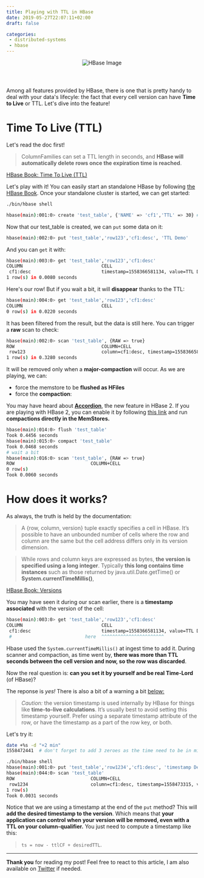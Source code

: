 ```yaml
---
title: Playing with TTL in HBase
date: 2019-05-27T22:07:11+02:00
draft: false

categories:
 - distributed-systems
 - hbase
---
```


<header class="row text-center header">
   <img src="/posts/hbase-data-model/images/hbase.jpg" alt="HBase Image" class="text-center">
</header>

Among all features provided by HBase, there is one that is pretty handy to deal with your data's lifecyle: the fact that every cell version can have **Time to Live** or TTL. Let's dive into the feature!

# Time To Live (TTL)

Let's read the doc first!

> ColumnFamilies can set a TTL length in seconds, and **HBase will automatically delete rows once the expiration time is reached**.

[HBase Book: Time To Live (TTL)](https://hbase.apache.org/book.html#ttl)

Let's play with it! You can easily start an standalone HBase by following [the HBase Book](https://hbase.apache.org/book.html#quickstart). Once your standalone cluster is started, we can get started:

```bash
./bin/hbase shell

hbase(main):001:0> create 'test_table', {'NAME' => 'cf1','TTL' => 30} # 30 sec
```

Now that our test_table is created, we can `put` some data on it:

```bash
hbase(main):002:0> put 'test_table','row123','cf1:desc', 'TTL Demo'
```

And you can `get` it with:

```bash
hbase(main):003:0> get 'test_table','row123','cf1:desc'
COLUMN                             CELL
 cf1:desc                          timestamp=1558366581134, value=TTL Demo
1 row(s) in 0.0080 seconds
```

Here's our row! But if you wait a bit, it will **disappear** thanks to the TTL:

```bash
hbase(main):004:0> get 'test_table','row123','cf1:desc'
COLUMN                             CELL
0 row(s) in 0.0220 seconds
```

It has been filtered from the result, but the data is still here.  You can trigger a **raw** scan to check:

```bash
hbase(main):002:0> scan 'test_table', {RAW => true}
ROW                                COLUMN+CELL
 row123                            column=cf1:desc, timestamp=1558366581134, value=TTL Demo
1 row(s) in 0.3280 seconds
```

It will be removed only when a **major-compaction** will occur. As we are playing, we can:

* force the memstore to be **flushed as HFiles**
* force the **compaction**:

<div class="bs-callout bs-callout-info">
You may have heard about <b><a target="_blank" href="https://blogs.apache.org/hbase/entry/accordion-hbase-breathes-with-in">Accordion</a></b>, the new feature in HBase 2. If you are playing with HBase 2, you can enable it by following <a target="_blank" href="https://hbase.apache.org/book.html#inmemory_compaction">this link</a> and run <b>compactions directly in the MemStores.</b>
</div>

```bash
hbase(main):014:0> flush 'test_table'
Took 0.4456 seconds    
hbase(main):015:0> compact 'test_table'
Took 0.0468 seconds
# wait a bit
hbase(main):016:0> scan 'test_table', {RAW => true}
ROW                            COLUMN+CELL
0 row(s)
Took 0.0060 seconds
```

# How does it works?

As always, the truth is held by the documentation:

> A {row, column, version} tuple exactly specifies a cell in HBase. It’s possible to have an unbounded number of cells where the row and column are the same but the cell address differs only in its version dimension.

> While rows and column keys are expressed as bytes, **the version is specified using a long integer**. Typically **this long contains time instances** such as those returned by java.util.Date.getTime() or **System.currentTimeMillis()**,

[HBase Book: Versions](https://hbase.apache.org/book.html#versions)

You may have seen it during our scan earlier, there is a **timestamp associated** with the version of the cell:

```bash
hbase(main):003:0> get 'test_table','row123','cf1:desc'
COLUMN                             CELL
 cf1:desc                          timestamp=1558366581134, value=TTL Demo
 #                           here  ^^^^^^^^^^^^^^^^^^^^^^^ 
```

Hbase used the `System.currentTimeMillis()` at ingest time to add it. During scanner and compaction, as time went by, **there was more than TTL seconds between the cell version and now, so the row was discarded**.

Now the real question is: **can you set it by yourself and be real Time-Lord** (of HBase)?

The reponse is *yes!* There is also a bit of a warning a bit [below:](https://hbase.apache.org/book.html#_explicit_version_example)

> *Caution:* the version timestamp is used internally by HBase for things like **time-to-live calculations**. It’s usually best to avoid setting this timestamp yourself. Prefer using a separate timestamp attribute of the row, or have the timestamp as a part of the row key, or both.

Let's try it:

```bash
date +%s -d "+2 min"
1558472441  # don't forget to add 3 zeroes as the time need to be in millisecond!

./bin/hbase shell
hbase(main):001:0> put 'test_table','row1234','cf1:desc', 'timestamp Demo', 1558472441000  
hbase(main):044:0> scan 'test_table'
ROW                            COLUMN+CELL
 row1234                       column=cf1:desc, timestamp=1558473315, value=timestamp Demo
1 row(s)
Took 0.0031 seconds
```

Notice that we are using a timestamp at the end of the `put` method? This will **add the desired timestamp to the version**. Which means that **your application can control when your version will be removed, even with a TTL on your column-qualifier.** You just need to compute a timestamp like this:

> `ts = now - ttlCF + desiredTTL`.

---

**Thank you** for reading my post! Feel free to react to this article, I am also available on [Twitter](https://twitter.com/PierreZ) if needed.
